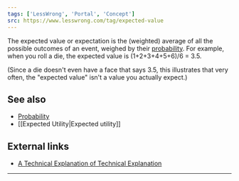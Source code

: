 ```yaml
---
tags: ['LessWrong', 'Portal', 'Concept']
src: https://www.lesswrong.com/tag/expected-value
---
```


The expected value or expectation is the (weighted) average of all the possible outcomes of an event, weighed by their [probability](https://wiki.lesswrong.com/wiki/probability). For example, when you roll a die, the expected value is (1+2+3+4+5+6)/6 = 3.5.

(Since a die doesn't even have a face that says 3.5, this illustrates that very often, the "expected value" isn't a value you actually expect.)

## See also
- [Probability](https://wiki.lesswrong.com/wiki/Probability)
- [[Expected Utility|Expected utility]]

## External links
- [A Technical Explanation of Technical Explanation](http://yudkowsky.net/rational/technical)



---


